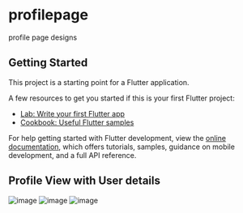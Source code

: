 # profilepage

profile page designs

## Getting Started

This project is a starting point for a Flutter application.

A few resources to get you started if this is your first Flutter project:

- [Lab: Write your first Flutter app](https://docs.flutter.dev/get-started/codelab)
- [Cookbook: Useful Flutter samples](https://docs.flutter.dev/cookbook)

For help getting started with Flutter development, view the
[online documentation](https://docs.flutter.dev/), which offers tutorials,
samples, guidance on mobile development, and a full API reference.

## Profile View with User details
![image](https://github.com/user-attachments/assets/3e44c155-83e1-4547-8af4-174e391435d5)
![image](https://github.com/user-attachments/assets/cdcd87c1-9705-4d6e-a15e-eba98120c3bb)
![image](https://github.com/user-attachments/assets/1f42833e-1207-481e-9197-a62cc09061fc)


